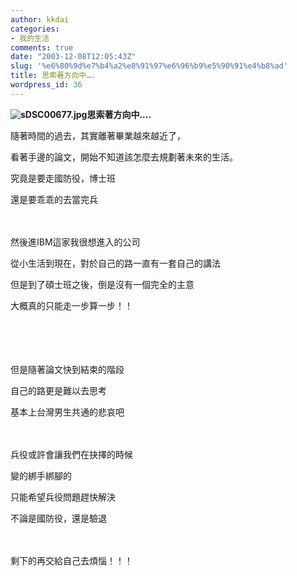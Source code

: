 ```yaml
---
author: kkdai
categories:
- 我的生活
comments: true
date: "2003-12-08T12:05:43Z"
slug: '%e6%80%9d%e7%b4%a2%e8%91%97%e6%96%b9%e5%90%91%e4%b8%ad'
title: 思索著方向中….
wordpress_id: 36
---
```


**![sDSC00677.jpg](http://www.evanlin.com/blog/archives/1208/sDSC00677.jpg)思索著方向中....**


隨著時間的過去，其實離著畢業越來越近了，




看著手邊的論文，開始不知道該怎麼去規劃著未來的生活。




究竟是要走國防役，博士班




還是要乖乖的去當完兵




　




然後進IBM這家我很想進入的公司




從小生活到現在，對於自己的路一直有一套自己的講法




但是到了碩士班之後，倒是沒有一個完全的主意




大概真的只能走一步算一步！！




　




　




但是隨著論文快到結束的階段




自己的路更是難以去思考




基本上台灣男生共通的悲哀吧




　




兵役或許會讓我們在抉擇的時候




變的綁手綁腳的




只能希望兵役問題趕快解決




不論是國防役，還是驗退




　




剩下的再交給自己去煩惱！！！
